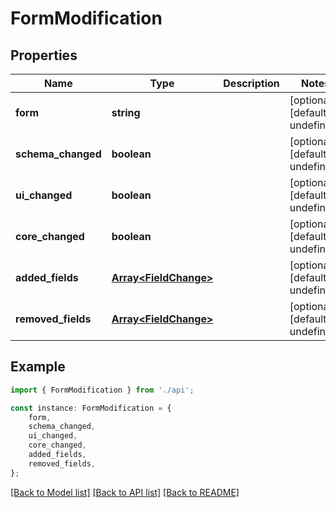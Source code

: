 # FormModification


## Properties

Name | Type | Description | Notes
------------ | ------------- | ------------- | -------------
**form** | **string** |  | [optional] [default to undefined]
**schema_changed** | **boolean** |  | [optional] [default to undefined]
**ui_changed** | **boolean** |  | [optional] [default to undefined]
**core_changed** | **boolean** |  | [optional] [default to undefined]
**added_fields** | [**Array&lt;FieldChange&gt;**](FieldChange.md) |  | [optional] [default to undefined]
**removed_fields** | [**Array&lt;FieldChange&gt;**](FieldChange.md) |  | [optional] [default to undefined]

## Example

```typescript
import { FormModification } from './api';

const instance: FormModification = {
    form,
    schema_changed,
    ui_changed,
    core_changed,
    added_fields,
    removed_fields,
};
```

[[Back to Model list]](../README.md#documentation-for-models) [[Back to API list]](../README.md#documentation-for-api-endpoints) [[Back to README]](../README.md)
